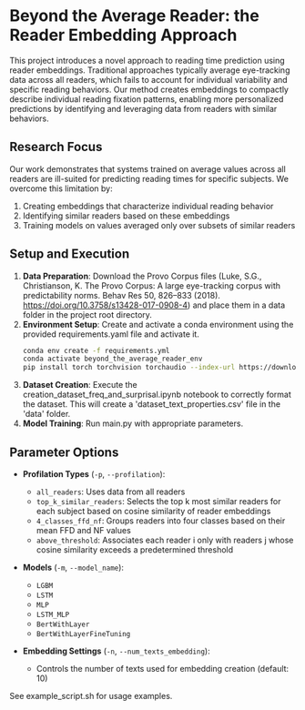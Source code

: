 # Beyond the Average Reader: the Reader Embedding Approach

This project introduces a novel approach to reading time prediction using reader embeddings. Traditional approaches typically average eye-tracking data across all readers, which fails to account for individual variability and specific reading behaviors. Our method creates embeddings to compactly describe individual reading fixation patterns, enabling more personalized predictions by identifying and leveraging data from readers with similar behaviors.

## Research Focus

Our work demonstrates that systems trained on average values across all readers are ill-suited for predicting reading times for specific subjects. We overcome this limitation by:
1. Creating embeddings that characterize individual reading behavior
2. Identifying similar readers based on these embeddings
3. Training models on values averaged only over subsets of similar readers

## Setup and Execution

1. **Data Preparation**: Download the Provo Corpus files (Luke, S.G., Christianson, K. The Provo Corpus: A large eye-tracking corpus with predictability norms. Behav Res 50, 826–833 (2018). https://doi.org/10.3758/s13428-017-0908-4) and place them in a data folder in the project root directory.
2. **Environment Setup**: Create and activate a conda environment using the provided requirements.yaml file and activate it.
    ```bash
    conda env create -f requirements.yml
    conda activate beyond_the_average_reader_env
    pip install torch torchvision torchaudio --index-url https://download.pytorch.org/whl/cu118
    ```
3. **Dataset Creation**: Execute the creation_dataset_freq_and_surprisal.ipynb notebook to correctly format the dataset. This will create a 'dataset_text_properties.csv' file in the 'data' folder.
4. **Model Training**: Run main.py with appropriate parameters.

## Parameter Options

- **Profilation Types** (`-p`, `--profilation`):
    - `all_readers`: Uses data from all readers
    - `top_k_similar_readers`: Selects the top k most similar readers for each subject based on cosine similarity of reader embeddings
    - `4_classes_ffd_nf`: Groups readers into four classes based on their mean FFD and NF values 
    - `above_threshold`: Associates each reader i only with readers j whose cosine similarity exceeds a predetermined threshold

- **Models** (`-m`, `--model_name`):
    - `LGBM`
    - `LSTM`
    - `MLP`
    - `LSTM_MLP`
    - `BertWithLayer`
    - `BertWithLayerFineTuning`

- **Embedding Settings** (`-n`, `--num_texts_embedding`): 
    - Controls the number of texts used for embedding creation (default: 10)

See example_script.sh for usage examples.